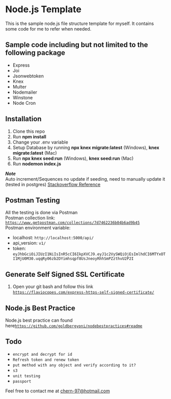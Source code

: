 # Node.js Template

This is the sample node.js file structure template for myself. It contains some code for me to refer when needed.

## Sample code including but not limited to the following package

- Express
- Joi
- Jsonwebtoken
- Knex
- Multer
- Nodemailer
- Winstone
- Node Cron

## Installation

1. Clone this repo
2. Run **npm install**
3. Change your .env variable
4. Setup Database by running **npx knex migrate:latest** (Windows), **knex migrate:latest** (Mac)
5. Run **npx knex seed:run** (Windows), **knex seed:run** (Mac)
6. Run **nodemon index.js**

**_Note_** \
Auto increment/Sequences no update if seeding, need to manually update it (tested in postgres)
[Stackoverflow Reference](https://stackoverflow.com/questions/8745051/postgres-manually-alter-sequence)

## Postman Testing

All the testing is done via Postman \
Postman collection link: [`https://www.getpostman.com/collections/7d7462236b04b6ad9b45`](https://www.getpostman.com/collections/7d7462236b04b6ad9b45) \
Postman environment variable:

- localhost: `http://localhost:5000/api/`
- api_version: `v1/`
- token: `eyJhbGciOiJIUzI1NiIsInR5cCI6IkpXVCJ9.eyJ1c2VySWQiOjEsImlhdCI6MTYxOTI1MjU0M30.uqqRy06zb2DYimhsqpf8UsJneoyRhhSmPZzthvU2P2I`

## Generate Self Signed SSL Certificate

1. Open your git bash and follow this link [`https://flaviocopes.com/express-https-self-signed-certificate/`](https://flaviocopes.com/express-https-self-signed-certificate/)

## Node.js Best Practice

Node.js best practice can found here[`https://github.com/goldbergyoni/nodebestpractices#readme`](https://github.com/goldbergyoni/nodebestpractices#readme)

## Todo

- `encrypt and decrypt for id`
- `Refresh token and renew token`
- `put method with any object and verify according to it?`
- `s3`
- `unit testing`
- `passport`

Feel free to contact me at chern-97@hotmail.com
